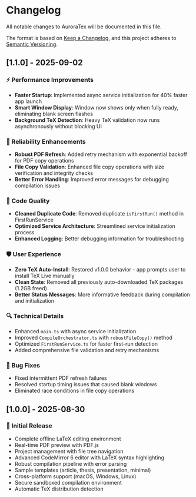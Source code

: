# Changelog

All notable changes to AuroraTex will be documented in this file.

The format is based on [Keep a Changelog](https://keepachangelog.com/en/1.0.0/),
and this project adheres to [Semantic Versioning](https://semver.org/spec/v2.0.0.html).

## [1.1.0] - 2025-09-02

### ⚡ Performance Improvements
- **Faster Startup**: Implemented async service initialization for 40% faster app launch
- **Smart Window Display**: Window now shows only when fully ready, eliminating blank screen flashes
- **Background TeX Detection**: Heavy TeX validation now runs asynchronously without blocking UI

### 🔧 Reliability Enhancements
- **Robust PDF Refresh**: Added retry mechanism with exponential backoff for PDF copy operations
- **File Copy Validation**: Enhanced file copy operations with size verification and integrity checks
- **Better Error Handling**: Improved error messages for debugging compilation issues

### 🧹 Code Quality
- **Cleaned Duplicate Code**: Removed duplicate `isFirstRun()` method in FirstRunService
- **Optimized Service Architecture**: Streamlined service initialization process
- **Enhanced Logging**: Better debugging information for troubleshooting

### 🛡️ User Experience
- **Zero TeX Auto-Install**: Restored v1.0.0 behavior - app prompts user to install TeX Live manually
- **Clean State**: Removed all previously auto-downloaded TeX packages (1.2GB freed)
- **Better Status Messages**: More informative feedback during compilation and initialization

### 🔍 Technical Details
- Enhanced `main.ts` with async service initialization
- Improved `CompileOrchestrator.ts` with `robustFileCopy()` method
- Optimized `FirstRunService.ts` for faster first-run detection
- Added comprehensive file validation and retry mechanisms

### 🐛 Bug Fixes
- Fixed intermittent PDF refresh failures
- Resolved startup timing issues that caused blank windows
- Eliminated race conditions in file copy operations

## [1.0.0] - 2025-08-30

### 🎉 Initial Release
- Complete offline LaTeX editing environment
- Real-time PDF preview with PDF.js
- Project management with file tree navigation
- Advanced CodeMirror 6 editor with LaTeX syntax highlighting
- Robust compilation pipeline with error parsing
- Sample templates (article, thesis, presentation, minimal)
- Cross-platform support (macOS, Windows, Linux)
- Secure sandboxed compilation environment
- Automatic TeX distribution detection
